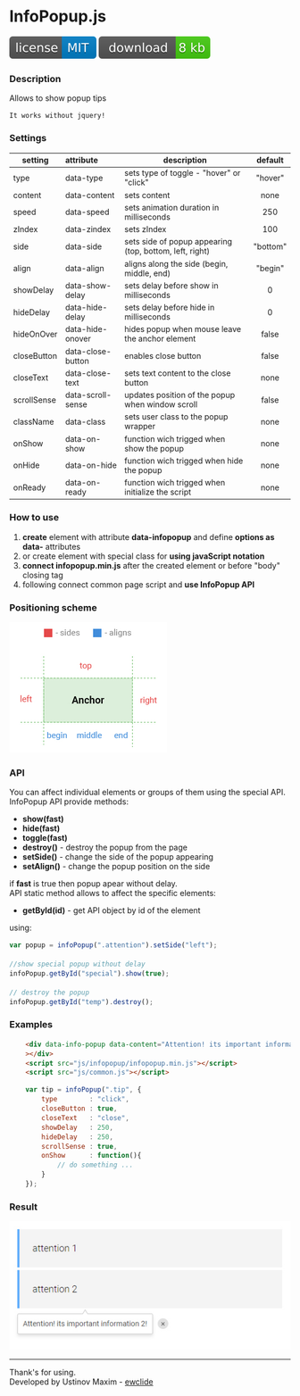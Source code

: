 # InfoPopup.js

![license](img/license.svg) [![download](img/download.svg)][1]

### Description

Allows to show popup tips

	It works without jquery!

### Settings

| setting     | attribute         | description                                        | default  |
|-------------|:------------------|----------------------------------------------------|:--------:|
| type        | data-type         | sets type of toggle - "hover" or "click"           | "hover"  |
| content     | data-content      | sets content                                       | none     |
| speed       | data-speed        | sets animation duration in milliseconds            | 250      |
| zIndex      | data-zindex       | sets zIndex                                        | 100      |
| side        | data-side         | sets side of popup appearing (top, bottom, left, right) | "bottom" |
| align       | data-align        | aligns along the side (begin, middle, end)         | "begin"  |
| showDelay   | data-show-delay   | sets delay before show in milliseconds             | 0        |
| hideDelay   | data-hide-delay   | sets delay before hide in milliseconds             | 0        |
| hideOnOver  | data-hide-onover  | hides popup when mouse leave the anchor element    | false    |
| closeButton | data-close-button | enables close button                               | false    |
| closeText   | data-close-text   | sets text content to the close button              | none     |
| scrollSense | data-scroll-sense | updates position of the popup when window scroll   | false    |
| className   | data-class        | sets user class to the popup wrapper               | none     |
| onShow      | data-on-show      | function wich trigged when show the popup          | none     |
| onHide      | data-on-hide      | function wich trigged when hide the popup          | none     |
| onReady     | data-on-ready     | function wich trigged when initialize the script   | none     |

### How to use

1. **create** element with attribute **data-infopopup** and define **options as data-** attributes
2. or create element with special class for **using javaScript notation**
3. **connect infopopup.min.js** after the created element or before "body" closing tag
4. following connect common page script and **use InfoPopup API**

### Positioning scheme

![result](img/scheme.jpg)

### API

You can affect individual elements or groups of them using the special API.  
InfoPopup API provide methods:

- **show(fast)**
- **hide(fast)**
- **toggle(fast)**
- **destroy()** - destroy the popup from the page
- **setSide()** - change the side of the popup appearing
- **setAlign()** - change the popup position on the side

if **fast** is true then popup apear without delay.  
API static method allows to affect the specific elements:

- **getById(id)** - get API object by id of the element

using:

```js
var popup = infoPopup(".attention").setSide("left");

//show special popup without delay
infoPopup.getById("special").show(true);

// destroy the popup
infoPopup.getById("temp").destroy();

```

### Examples

```html
	<div data-info-popup data-content="Attention! its important information!"
	></div>
	<script src="js/infopopup/infopopup.min.js"></script>
	<script src="js/common.js"></script>
```

```js
	var tip = infoPopup(".tip", {
		type        : "click",
		closeButton : true,
		closeText   : "close",
		showDelay   : 250,
		hideDelay   : 250,
		scrollSense : true,
		onShow      : function(){
			// do something ...
		}
	});

```

### Result

![result](img/result.jpg)

-------------
Thank's for using.  
Developed by Ustinov Maxim - [ewclide][2]

[1]: https://github.com/ewclide/info-popup/archive/master.zip  "download"
[2]: https://vk.com/ewclide  "ewclide"